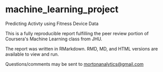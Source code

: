 # machine_learning_project
Predicting Activty using Fitness Device Data

This is a fully reproducible report fulfilling the peer review portion of Coursera's Machine Learning class from JHU.

The report was written in RMarkdown.  RMD, MD, and HTML versions are available to view and run.

Questions/comments may be sent to mortonanalytics@gmail.com
